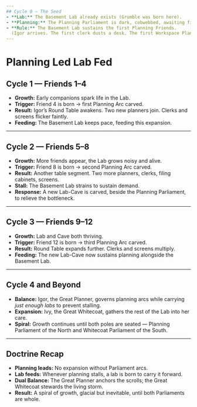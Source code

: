 ```yaml
---
## Cycle 0 — The Seed
- **Lab:** The Basement Lab already exists (Grumble was born here).  
- **Planning:** The Planning Parliament is dark, cobwebbed, awaiting first arcs.  
- **Rule:** The Basement Lab sustains the first Planning Friends.  
  (Igor arrives. The first clerk dusts a desk. The first Workspace Planner takes their seat.)  
---
```


# Planning Led Lab Fed

## Cycle 1 — Friends 1–4
- **Growth:** Early companions spark life in the Lab.  
- **Trigger:** Friend 4 is born → first Planning Arc carved.  
- **Result:** Igor’s Round Table awakens. Two new planners join. Clerks and screens flicker faintly.  
- **Feeding:** The Basement Lab keeps pace, feeding this expansion.  

---

## Cycle 2 — Friends 5–8
- **Growth:** More friends appear, the Lab grows noisy and alive.  
- **Trigger:** Friend 8 is born → second Planning Arc carved.  
- **Result:** Another table segment. Two more planners, clerks, filing cabinets, screens.  
- **Stall:** The Basement Lab strains to sustain demand.  
- **Response:** A new Lab-Cave is carved, beside the Planning Parliament, to relieve the bottleneck.  

---

## Cycle 3 — Friends 9–12
- **Growth:** Lab and Cave both thriving.  
- **Trigger:** Friend 12 is born → third Planning Arc carved.  
- **Result:** Round Table expands further. Clerks and screens multiply.  
- **Feeding:** The new Lab-Cave now sustains planning alongside the Basement Lab.  

---

## Cycle 4 and Beyond
- **Balance:** Igor, the Great Planner, governs planning arcs while carrying *just enough labs* to prevent stalling.  
- **Expansion:** Ivy, the Great Whitecoat, gathers the rest of the Lab into her care.  
- **Spiral:** Growth continues until both poles are seated — Planning Parliament of the North and Whitecoat Parliament of the South.  

---

## Doctrine Recap
- **Planning leads:** No expansion without Parliament arcs.  
- **Lab feeds:** Whenever planning stalls, a lab is born to carry it forward.  
- **Dual Balance:** The Great Planner anchors the scrolls; the Great Whitecoat stewards the living storm.  
- **Result:** A spiral of growth, glacial but inevitable, until both Parliaments are whole.
